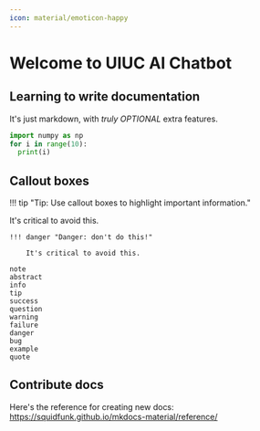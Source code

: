 ```yaml
---
icon: material/emoticon-happy
---
```


# Welcome to UIUC AI Chatbot

## Learning to write documentation

It's just markdown, with _truly OPTIONAL_ extra features.

```python
import numpy as np
for i in range(10):
  print(i)
```

## Callout boxes

!!! tip "Tip: Use callout boxes to highlight important information."

It's critical to avoid this.

```text title="how to use Admonitions, or 'callout' boxes"
!!! danger "Danger: don't do this!"

    It's critical to avoid this.

```

```text title="Types of Admonitions, or 'callout' boxes"
note
abstract
info
tip
success
question
warning
failure
danger
bug
example
quote
```

## Contribute docs

Here's the reference for creating new docs: <https://squidfunk.github.io/mkdocs-material/reference/>
